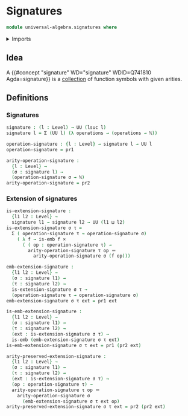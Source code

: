 # Signatures

```agda
module universal-algebra.signatures where
```

<details><summary>Imports</summary>

```agda
open import elementary-number-theory.natural-numbers

open import foundation.cartesian-product-types
open import foundation.dependent-pair-types
open import foundation.embeddings
open import foundation.identity-types
open import foundation.universe-levels
```

</details>

## Idea

A {{#concept "signature" WD="signature" WDID=Q741810 Agda=signature}} is a
[collection](foundation.dependent-pair-types.md) of function symbols with given
arities.

## Definitions

### Signatures

```agda
signature : (l : Level) → UU (lsuc l)
signature l = Σ (UU l) (λ operations → (operations → ℕ))

operation-signature : {l : Level} → signature l → UU l
operation-signature = pr1

arity-operation-signature :
  {l : Level} →
  (σ : signature l) →
  (operation-signature σ → ℕ)
arity-operation-signature = pr2
```

### Extension of signatures

```agda
is-extension-signature :
  {l1 l2 : Level} →
  signature l1 → signature l2 → UU (l1 ⊔ l2)
is-extension-signature σ τ =
  Σ ( operation-signature τ → operation-signature σ)
    ( λ f → is-emb f ×
      ( ( op : operation-signature τ) →
        arity-operation-signature τ op ＝
          arity-operation-signature σ (f op)))

emb-extension-signature :
  {l1 l2 : Level} →
  (σ : signature l1) →
  (τ : signature l2) →
  is-extension-signature σ τ →
  (operation-signature τ → operation-signature σ)
emb-extension-signature σ τ ext = pr1 ext

is-emb-extension-signature :
  {l1 l2 : Level} →
  (σ : signature l1) →
  (τ : signature l2) →
  (ext : is-extension-signature σ τ) →
  is-emb (emb-extension-signature σ τ ext)
is-emb-extension-signature σ τ ext = pr1 (pr2 ext)

arity-preserved-extension-signature :
  {l1 l2 : Level} →
  (σ : signature l1) →
  (τ : signature l2) →
  (ext : is-extension-signature σ τ) →
  (op : operation-signature τ) →
  arity-operation-signature τ op ＝
    arity-operation-signature σ
      (emb-extension-signature σ τ ext op)
arity-preserved-extension-signature σ τ ext = pr2 (pr2 ext)
```
